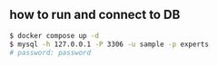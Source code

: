 ## how to run and connect to DB

```sh
$ docker compose up -d
$ mysql -h 127.0.0.1 -P 3306 -u sample -p experts
# password: password
```
